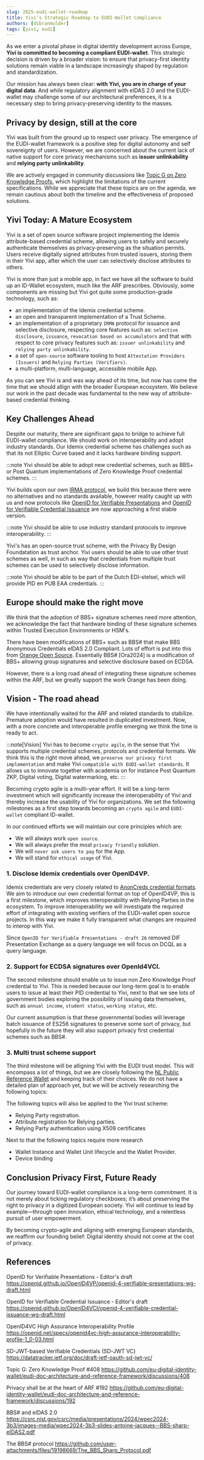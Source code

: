 ```yaml
---
slug: 2025-eudi-wallet-roadmap
title: Yivi’s Strategic Roadmap to EUDI-Wallet Compliance
authors: [dibranmulder]
tags: [yivi, eudi]
---
```


As we enter a pivotal phase in digital identity development across Europe, **Yivi is committed to becoming a compliant EUDI-wallet**. This strategic decision is driven by a broader vision: to ensure that privacy-first identity solutions remain viable in a landscape increasingly shaped by regulation and standardization.

Our mission has always been clear: **with Yivi, you are in charge of your digital data**. And while regulatory alignment with eIDAS 2.0 and the EUDI-wallet may challenge some of our architectural preferences, it is a necessary step to bring privacy-preserving identity to the masses.

## Privacy by design, still at the core
Yivi was built from the ground up to respect user privacy. The emergence of the EUDI-wallet framework is a positive step for digital autonomy and self sovereignty of users. However, we are concerned about the current lack of native support for core privacy mechanisms such as **issuer unlinkability** and **relying party unlinkability**.

We are actively engaged in community discussions like [Topic G on Zero Knowledge Proofs](https://github.com/eu-digital-identity-wallet/eudi-doc-architecture-and-reference-framework/discussions/408), which highlight the limitations of the current specifications. While we appreciate that these topics are on the agenda, we remain cautious about both the timeline and the effectiveness of proposed solutions.

## Yivi Today: A Mature Ecosystem
Yivi is a set of open source software project implementing the Idemix attribute-based credential scheme, allowing users to safely and securely authenticate themselves as privacy-preserving as the situation permits. Users receive digitally signed attributes from trusted issuers, storing them in their Yivi app, after which the user can selectively disclose attributes to others. 

Yivi is more than just a mobile app, in fact we have all the software to build up an ID-Wallet ecosystem, much like the ARF prescribes. Obviously, some components are missing but Yivi got quite some production-grade technology, such as:
- an implementation of the Idemix credential scheme.
- an open and transparent implementation of a Trust Scheme.
- an implementation of a proprietary `IRMA` protocol for issuance and selective disclosure, respecting core features such as: `selective disclosure`, `issuance`, `revocation based on accumulators` and that with respect to core privacy features such as: `issuer unlinkability` and `relying party unlinkability`. 
- a set of `open-source` software tooling to host `Attestation Providers (Issuers)` and `Relying Parties (Verifiers)`.
- a multi-platform, multi-language, accessible mobile App.

As you can see Yivi is and was way ahead of its time, but now has come the time that we should allign with the broader European ecosystem. We believe our work in the past decade was fundamental to the new way of attribute-based credential thinking.

## Key Challenges Ahead
Despite our maturity, there are significant gaps to bridge to achieve full EUDI-wallet compliance. We should work on interoperability and adopt industry standards. Our Idemix credential scheme has challenges such as that its not Elliptic Curve based and it lacks hardware binding support.

:::note
Yivi should be able to adopt new credential schemes, such as BBS+ or Post Quantum implementations of Zero Knowledge Proof credential schemes.
:::

Yivi builds upon our own [IRMA protocol](/irma-protocol), we build this because there were no alternatives and no standards available, however reality caught up with us and now protocols like [OpenID for Verifiable Presentations](https://openid.github.io/OpenID4VP/openid-4-verifiable-presentations-wg-draft.html) and [OpenID for Verifiable Credential Issuance](https://openid.github.io/OpenID4VCI/openid-4-verifiable-credential-issuance-wg-draft.html) are now approaching a first stable version.

:::note
Yivi should be able to use industry standard protocols to improve interoperability.
:::

Yivi's has an open-source trust scheme, with the Privacy By Design Foundatation as trust anchor. Yivi users should be able to use other trust schemes as well, in such as way that credentials from multiple trust schemes can be used to selectively disclose information.

:::note
Yivi should be able to be part of the Dutch EDI-stelsel, which will provide PID en PUB EAA credentials.
:::

## Europe should make the right move
We think that the adoption of BBS+ signature schemes need more attention, we acknowledge the fact that hardware binding of these signature schemes within Trusted Execution Environments or HSM's.

There have been modifications of BBS+ such as BBS# that make BBS Anonymous Credentials eIDAS 2.0 Compliant. Lots of effort is put into this from [Orange Open Source](https://opensource.orange.com/en/open-source-orange/). Essentially BBS# [Ora2024] is a modification of BBS+ allowing group signatures and selective disclosure based on ECDSA.

However, there is a long road ahead of integrating these signature schemes within the ARF, but we greatly support the work Orange has been doing.

## Vision - The road ahead
We have intentionally waited for the ARF and related standards to stabilize. Premature adoption would have resulted in duplicated investment. Now, with a more concrete and interoperable profile emerging we think the time is ready to act. 

:::note[Vision]
Yivi has to become `crypto agile`, in the sense that Yivi supports multiple credential schemes, protocols and credential formats. We think this is the right move ahead, we `preserve our privacy first implementation` and make Yivi `compatible with EUDI-wallet standards`. It allows us to innovate together with academia on for instance Post Quantum ZKP, Digital voting, Digital watermarking, etc.
:::

Becoming crypto agile is a multi-year effort. It will be a long-term investment which will significantly increase the interoperability of Yivi and thereby increase the usability of Yivi for organizations. We set the following milestones as a first step towards becoming an `crypto agile` and `EUDI-wallet` compliant ID-wallet.

In our continued efforts we will maintain our core principles which are:
- We will always work `open source`.
- We will always prefer the most `privacy friendly` solution.
- We will `never ask users to pay` for the App.
- We will stand for `ethical usage` of Yivi.

### 1. Disclose Idemix credentials over OpenID4VP.

Idemix credentials are very closely related to [AnonCreds credential formats](https://openid.net/specs/openid-4-verifiable-presentations-1_0.html#name-anoncreds). We aim to introduce our own credential format on top of OpenID4VP, this is a first milestone, which improves interoperability with Relying Parties in the ecosystem. To improve interoperability we will investigate the required effort of integrating with existing verifiers of the EUDI-wallet open source projects. In this way we make it fully transparent what changes are required to interop with Yivi.

Since `OpenID for Verifiable Presentations - draft 26` removed DIF Presentation Exchange as a query language we will focus on DCQL as a query language. 

### 2. Support for ECDSA signatures over OpenId4VCI.
The second milestone should enable us to issue non Zero Knowledge Proof credential to Yivi. This is needed because our long-term goal is to enable users to issue at least their PID credential to Yivi, next to that we see lots of government bodies exploring the possibility of issuing data themselves, such as `annual income`, `student status`, `working status`, etc.

Our current assumption is that these governmental bodies will leverage batch issuance of ES256 signatures to preserve some sort of privacy, but hopefully in the future they will also support privacy first credential schemes such as BBS#.

### 3. Multi trust scheme support
The third milestone will be alligning Yivi with the EUDI trust model. This will encompass a lot of things, but we are closely following the [NL Public Reference Wallet](https://github.com/MinBZK/nl-wallet) and keeping track of their choices. We do not have a detailed plan of approach yet, but we will be actively researching the following topics:

The following topics will also be applied to the Yivi trust scheme:
- Relying Party registration.
- Attribute registration for Relying parties.
- Relying Party authentication using X509 certificates

Next to that the following topics require more research
- Wallet Instance and Wallet Unit lifecycle and the Wallet Provider.
- Device binding 

## Conclusion Privacy First, Future Ready
Our journey toward EUDI-wallet compliance is a long-term commitment. It is not merely about ticking regulatory checkboxes; it’s about preserving the right to privacy in a digitized European society. Yivi will continue to lead by example—through open innovation, ethical technology, and a relentless pursuit of user empowerment.

By becoming crypto-agile and aligning with emerging European standards, we reaffirm our founding belief: Digital identity should not come at the cost of privacy.

## References

OpenID for Verifiable Presentations - Editor's draft
https://openid.github.io/OpenID4VP/openid-4-verifiable-presentations-wg-draft.html

OpenID for Verifiable Credential Issuance - Editor's draft
https://openid.github.io/OpenID4VCI/openid-4-verifiable-credential-issuance-wg-draft.html

OpenID4VC High Assurance Interoperability Profile
https://openid.net/specs/openid4vc-high-assurance-interoperability-profile-1_0-03.html

SD-JWT-based Verifiable Credentials (SD-JWT VC)
https://datatracker.ietf.org/doc/draft-ietf-oauth-sd-jwt-vc/

Topic G: Zero Knowledge Proof #408
https://github.com/eu-digital-identity-wallet/eudi-doc-architecture-and-reference-framework/discussions/408

Privacy shall be at the heart of ARF #192
https://github.com/eu-digital-identity-wallet/eudi-doc-architecture-and-reference-framework/discussions/192

BBS# and eIDAS 2.0
https://csrc.nist.gov/csrc/media/presentations/2024/wpec2024-3b3/images-media/wpec2024-3b3-slides-antoine-jacques--BBS-sharp-eIDAS2.pdf

The BBS# protocol
https://github.com/user-attachments/files/19198669/The_BBS_Sharp_Protocol.pdf